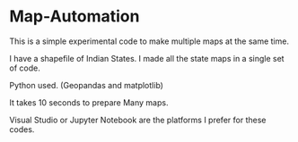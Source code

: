 # Map-Automation
This is a simple experimental code to make multiple maps at the same time.


I have a shapefile of Indian States. I made all the state maps in a single set of code.


Python used. (Geopandas and matplotlib)


It takes 10 seconds to prepare Many maps.


Visual Studio or Jupyter Notebook are the platforms I prefer for these codes.
